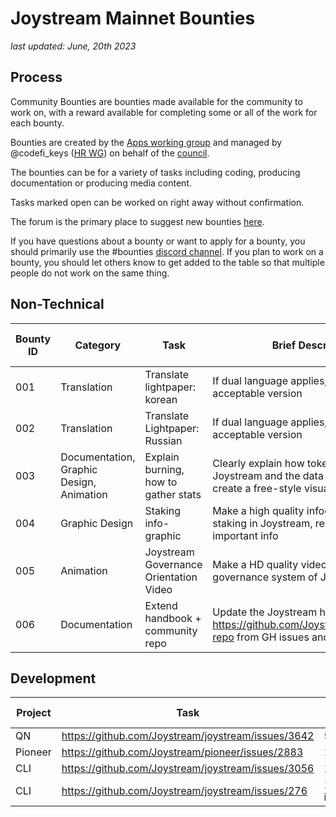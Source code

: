 # Joystream Mainnet Bounties

*last updated: June, 20th 2023*

## Process

Community Bounties are bounties made available for the community to work on, with a reward available for completing some or all of the work for each bounty.

Bounties are created by the [Apps working group](https://pioneerapp.xyz/#/working-groups/apps) and managed by @codefi_keys ([HR WG](https://pioneerapp.xyz/#/working-groups/hr)) on behalf of the [council](https://pioneerapp.xyz/#/council).

The bounties can be for a variety of tasks including coding, producing documentation or producing media content.

Tasks marked open can be worked on right away without confirmation.

The forum is the primary place to suggest new bounties [here](https://pioneerapp.xyz/#/forum/thread/449).

If you have questions about a bounty or want to apply for a bounty, you should primarily use the #bounties [discord channel](https://discord.gg/jv458weD). If you plan to work on a bounty, you should let others know to get added to the table so that multiple people do not work on the same thing.

## Non-Technical

| Bounty ID | Category | Task | Brief Description | Reward in $JOY | Status |
| --- | --- | --- | --- | --- | --- |
| 001 | Translation | Translate lightpaper: korean | If dual language applies, use the most acceptable version | 10000 | open |
| 002 | Translation | Translate Lightpaper: Russian | If dual language applies, use the most acceptable version | 10000 | open |
| 003 | Documentation, Graphic Design, Animation | Explain burning, how to gather stats | Clearly explain how tokens are burnt on Joystream and the data is drawn and create a free-style visualization | 10000 | open |
| 004 | Graphic Design | Staking info-graphic | Make a high quality infographics on staking in Joystream, rewards plus other important info | 10000 | open |
| 005 | Animation | Joystream Governance Orientation Video | Make a HD quality video explaining the governance system of Joystream  | 10000 | open |
| 006 | Documentation | Extend handbook + community repo | Update the Joystream handbook and https://github.com/Joystream/community-repo from GH issues and Notion | 500 / hr | open |

## Development

| Project | Task | Reward in $JOY | Status |
| --- | --- | --- | --- |
| QN | https://github.com/Joystream/joystream/issues/3642 | 50000 | open |
| Pioneer | https://github.com/Joystream/pioneer/issues/2883 | 100000+ | open |
| CLI | https://github.com/Joystream/joystream/issues/3056 | 100000+ | open |
| CLI | https://github.com/Joystream/joystream/issues/276 | 10000 / item | open |
